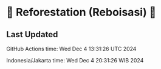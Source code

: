 
# 🌳 Reforestation (Reboisasi) 🌲

## Last Updated

GitHub Actions time: Wed Dec  4 13:31:26 UTC 2024

Indonesia/Jakarta time: Wed Dec  4 20:31:26 WIB 2024

